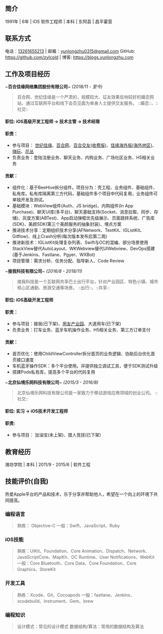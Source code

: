 ## 简介
1991年 | 6年 | iOS 软件工程师 | 本科 | 东阿县 | 昌平霍营 

## 联系方式
电话：[13261655213](tel:13261655213)  | 邮箱：[yunlongzhu0315@gmail.com](mailto:yunlongzhu0315@gmail.com)
GitHub: https://github.com/zylcold  | 博客: https://blogs.yunlongzhu.com

## 工作及项目经历
~**百合佳缘网络集团股份有限公司**~ *(2018/11 - 至今)*
> 百合网、世纪佳缘是一个严肃的，规模较大、征友效果反响较好的婚恋网站，通过互联网平台和线下会员见面为单身人士提供交友服务。 ::婚恋::、::社交::
#### 职位: iOS高级开发工程师 -> 技术主管 -> 技术经理

#### 职责：
* 参与项目： [‎世纪佳缘](https://apps.apple.com/cn/app/id435057236)、[‎百合网](https://apps.apple.com/cn/app/id500975133)、[‎百合交友(收费版)](https://apps.apple.com/cn/app/id534492771)、[佳缘海外版(海外地区)](https://apps.apple.com/cn/app/id1260471620)、[‎嗨玩](https://apps.apple.com/cn/app/id1494453677)、[‎花丛](https://apps.apple.com/cn/app/id1477951002)
* 负责业务：登陆注册业务、聊天业务、内购业务、广场社区业务、H5相关业务

#### 贡献：
* 组件化：基于BeeHive拆分组件。项目分为：壳工程、业务组件、基础组件、私有库。私有库隔离第三方代码，基础组件多个项目中代码复用，业务组件可单独开发及测试。
* 基础模块：WebView组件(Auth、JS bridge)、内购组件(In App Purchase)、聊天UI库(多平台)、聊天基础支持(Socket、消息拉取、同步、存储)、灰度方案(ABTest)、App启动弹框优先级展示、页面跳转系统、广告库(SDK)、美颜SDK(第三个美颜服务的抽象封装)、埋点方案
* 推进技术分享：定期组织技术分享(AFNetwork、TextKit、IGListKit、Gitflow)、线上Crash分析(每次版本发布后第二周)
* 推进新技术：IGListKit处理复杂列表、Swift与OC的混编、部分场景使用StackView替代AutoLayout、WKWebview替代UIWebview、DevOps搭建(基于Jenkins、Fastlane、Pgyer、WXBot)
* 项目管理：需求分析、任务分配、指导新人、Code Review

~**接我科技有限公司**~ *(2016/8 - 2018/11)*
> 接我科技是一个互联网共享巴士出行平台，针对产业园区、特色小镇、城市核心区通勤、旅游交通等场景。 ::出行::、::共享::
#### 职位: iOS高级开发工程师

#### 职责：
* 参与项目：接我(已下架)、[‎用友产业园](https://apps.apple.com/cn/app/id1211611174)、大道用车(已下架)
* 负责业务：打车业务、蓝牙车机操作业务、H5相关业务、第三方订单支付

#### 贡献：
* 首页优化：使用ChildViewController拆分首页的业务逻辑、协助后台优化首页接口速度
* 车机蓝牙操作SDK：多个平台使用。并提供独立调试工具，便于SDK测试升级
* 搭建Pods私有库，提高多个平台的代码复用

~**北京仙境乐网科技有限公司**~ *(2015/3 - 2016/8)*
> 北京仙境乐网科技有限公司是一家致力于移动游戏应用领域的创业公司。 ::社交::
#### 职位: 实习 -> iOS技术开发工程师

#### 职责:
* 参与项目： 加油宝(未上架)、猎人竞技(已下架)

## 教育经历
潍坊学院 | 本科 | 2011/9 - 2015/6 | 软件工程

## 技能评价(自我)
热爱Apple平台的产品和技术，乐于分享并帮助他人，希望在一个向上的环境下共同提高。

### 编程语言
> 熟练：	Objective-C
> 一般：Swift、JavaScript、Ruby

### iOS技能
> 熟练：UIKit、Foundation、Core Animation、Dispatch、Network、JavaScriptCore、MapKit、OC Runtime、User Notifications、WebKit
> 一般：Core Bluetooth、Core Data、Core Foundation、Core Graphics、StoreKit

### 开发工具
> 熟练：Xcode、Git、Cocoapods
> 一般：fastlane、Jenkins、xcodebuild、Instrument、Gem、brew

### 编程知识
> 设计模式：常见的设计模式
> 数据结构/算法：常用的数据结构及算法